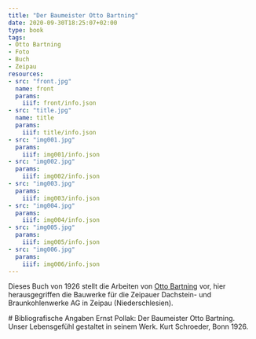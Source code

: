 ```yaml
---
title: "Der Baumeister Otto Bartning"
date: 2020-09-30T18:25:07+02:00
type: book
tags:
- Otto Bartning
- Foto
- Buch
- Zeipau
resources:
- src: "front.jpg"
  name: front
  params:
    iiif: front/info.json
- src: "title.jpg"
  name: title
  params:
    iiif: title/info.json
- src: "img001.jpg"
  params:
    iiif: img001/info.json
- src: "img002.jpg"
  params:
    iiif: img002/info.json
- src: "img003.jpg"
  params:
    iiif: img003/info.json
- src: "img004.jpg"
  params:
    iiif: img004/info.json
- src: "img005.jpg"
  params:
    iiif: img005/info.json
- src: "img006.jpg"
  params:
    iiif: img006/info.json
---
```


Dieses Buch von 1926 stellt die Arbeiten von [Otto Bartning](https://de.wikipedia.org/wiki/Otto_Bartning) vor, hier herausgegriffen die  Bauwerke für die Zeipauer Dachstein- und Braunkohlenwerke AG in Zeipau (Niederschlesien).

<!--more-->

<div class="reference">
# Bibliografische Angaben
Ernst Pollak: Der Baumeister Otto Bartning. Unser Lebensgefühl gestaltet in seinem Werk. Kurt Schroeder, Bonn 1926.
</div>
